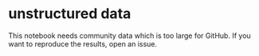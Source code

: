 # unstructured data

This notebook needs community data which is too large for GitHub. If you want to reproduce the results, open an issue.
